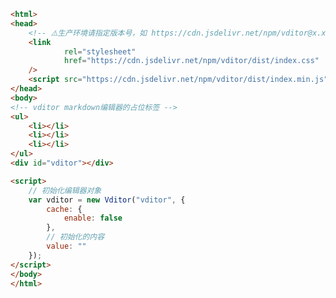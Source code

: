 
<BlogInfo id="343" title="13.markdown编辑器" author="白日梦想猿" pv=0 read_times=0 pre_cost_time="0分30秒" category="vue学习" tag_list="['vue学习']" create_time="2023.01.04 23:08:13" update_time="2023.01.04 23:21:11" />

```html
<html>
<head>
    <!-- ⚠️生产环境请指定版本号，如 https://cdn.jsdelivr.net/npm/vditor@x.x.x/dist... -->
    <link
            rel="stylesheet"
            href="https://cdn.jsdelivr.net/npm/vditor/dist/index.css"
    />
    <script src="https://cdn.jsdelivr.net/npm/vditor/dist/index.min.js"></script>
</head>
<body>
<!-- vditor markdown编辑器的占位标签 -->
<ul>
    <li></li>
    <li></li>
    <li></li>
</ul>
<div id="vditor"></div>

<script>
    // 初始化编辑器对象
    var vditor = new Vditor("vditor", {
        cache: {
            enable: false
        },
        // 初始化的内容
        value: ""
    });
</script>
</body>
</html>

```
